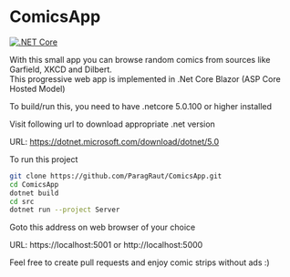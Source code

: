 # ComicsApp

[![.NET Core](https://github.com/ParagRaut/ComicsApp/actions/workflows/dotnetcore.yml/badge.svg)](https://github.com/ParagRaut/ComicsApp/actions/workflows/dotnetcore.yml)

With this small app you can browse random comics from sources like Garfield, XKCD and Dilbert. <br/>
This progressive web app is implemented in .Net Core Blazor (ASP Core Hosted Model)


To build/run this, you need to have .netcore 5.0.100 or higher installed

Visit following url to download appropriate .net version <br/>

URL: https://dotnet.microsoft.com/download/dotnet/5.0

To run this project

```bash
git clone https://github.com/ParagRaut/ComicsApp.git
cd ComicsApp
dotnet build
cd src
dotnet run --project Server
```

Goto this address on web browser of your choice <br/>

URL: https://localhost:5001 or http://localhost:5000

Feel free to create pull requests and enjoy comic strips without ads :)

